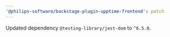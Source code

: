 ```yaml
---
'@philips-software/backstage-plugin-upptime-frontend': patch
---
```


Updated dependency `@testing-library/jest-dom` to `^6.5.0`.
